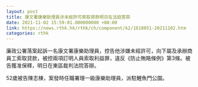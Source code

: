 ```yaml
---
layout: post
title: 康文署康樂助理員涉未經許可索取貸款明日在法庭答辯
date: 2021-11-02 15:59:01.000000000 +08:00
link: https://news.rthk.hk/rthk/ch/component/k2/1618051-20211102.htm
categories: rthk
---
```


廉政公署落案起訴一名康文署康樂助理員，控告他涉嫌未經許可，向下屬及承辦商員工索取貸款，被控兩項訂明人員索取利益罪，違反《防止賄賂條例》第3條。被告獲准保釋，明日在東區裁判法院答辯。
 
52歲被告陳志棟，案發時任職署理一級康樂助理員，派駐鯉魚門公園。
